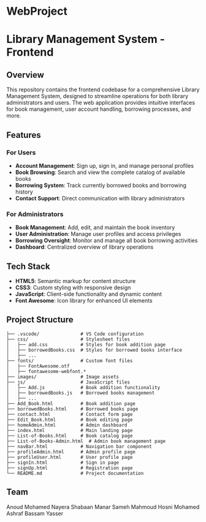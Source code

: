 # WebProject
# Library Management System - Frontend

## Overview
This repository contains the frontend codebase for a comprehensive Library Management System, designed to streamline operations for both library administrators and users. The web application provides intuitive interfaces for book management, user account handling, borrowing processes, and more.

## Features

### For Users
- **Account Management**: Sign up, sign in, and manage personal profiles
- **Book Browsing**: Search and view the complete catalog of available books
- **Borrowing System**: Track currently borrowed books and borrowing history
- **Contact Support**: Direct communication with library administrators

### For Administrators
- **Book Management**: Add, edit, and maintain the book inventory
- **User Administration**: Manage user profiles and access privileges
- **Borrowing Oversight**: Monitor and manage all book borrowing activities
- **Dashboard**: Centralized overview of library operations

## Tech Stack
- **HTML5**: Semantic markup for content structure
- **CSS3**: Custom styling with responsive design
- **JavaScript**: Client-side functionality and dynamic content
- **Font Awesome**: Icon library for enhanced UI elements

## Project Structure

```
├── .vscode/               # VS Code configuration
├── css/                   # Stylesheet files
│   ├── add.css            # Styles for book addition page
│   ├── borrowedBooks.css  # Styles for borrowed books interface
│   ├── ...
├── fonts/                 # Custom font files
│   ├── FontAwesome.otf
│   ├── fontawesome-webfont.*
├── images/                # Image assets
├── js/                    # JavaScript files
│   ├── Add.js             # Book addition functionality
│   ├── borrowedBooks.js   # Borrowed books management
│   ├── ...
├── Add_Book.html          # Book addition page
├── borrowedBooks.html     # Borrowed books page
├── contact.html           # Contact form page
├── Edit_Book.html         # Book editing page
├── homeAdmin.html         # Admin dashboard
├── index.html             # Main landing page
├── List-of-Books.html     # Book catalog page
├── List-of-Books-Admin.html  # Admin book management page
├── navBar.html            # Navigation bar component
├── profileAdmin.html      # Admin profile page
├── profileUser.html       # User profile page
├── signIn.html            # Sign in page
├── signUp.html            # Registration page
└── README.md              # Project documentation
```



## Team
Anoud Mohamed 
Nayera Shabaan 
Manar Sameh
Mahmoud Hosni
Mohamed Ashraf 
Bassam Yasser 
